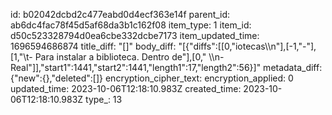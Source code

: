 id: b02042dcbd2c477eabd0d4ecf363e14f
parent_id: ab6dc4fac78f45d5af68da3b1c162f08
item_type: 1
item_id: d50c523328794d0ea6cbe332dcbe7173
item_updated_time: 1696594686874
title_diff: "[]"
body_diff: "[{\"diffs\":[[0,\"iotecas\\\n\"],[-1,\"-\"],[1,\"\\t- Para instalar a biblioteca. Dentro de\"],[0,\" \\\n- Real\"]],\"start1\":1441,\"start2\":1441,\"length1\":17,\"length2\":56}]"
metadata_diff: {"new":{},"deleted":[]}
encryption_cipher_text: 
encryption_applied: 0
updated_time: 2023-10-06T12:18:10.983Z
created_time: 2023-10-06T12:18:10.983Z
type_: 13